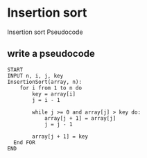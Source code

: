 # Insertion sort

Insertion sort Pseudocode

## write a pseudocode

```
START
INPUT n, i, j, key
InsertionSort(array, n):
    for i from 1 to n do
        key = array[i]  
        j = i - 1
        
        while j >= 0 and array[j] > key do:
            array[j + 1] = array[j]
            j = j - 1
        
        array[j + 1] = key
  End FOR
END
```
